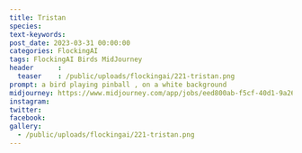 ```yaml
---
title: Tristan
species: 
text-keywords: 
post_date: 2023-03-31 00:00:00
categories: FlockingAI
tags: FlockingAI Birds MidJourney 
header      :
  teaser    : /public/uploads/flockingai/221-tristan.png
prompt: a bird playing pinball , on a white background
midjourney: https://www.midjourney.com/app/jobs/eed800ab-f5cf-40d1-9a26-ec1006def835
instagram: 
twitter: 
facebook: 
gallery: 
  - /public/uploads/flockingai/221-tristan.png
---
```


